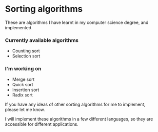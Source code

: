  # Sorting algorithms
 These are algorithms I have learnt in my computer science degree, and implemented. 
 
 
 ### Currently available algorithms
 - Counting sort
 - Selection sort
 
 ### I'm working on
 - Merge sort
 - Quick sort
 - Insertion sort
 - Radix sort
 
 If you have any ideas of other sorting algorithms for me to implement, please let me know. 
 
 I will implement these algorithms in a few different languages, so they are accessible for different applications.
